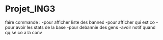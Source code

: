 # Projet_ING3


faire commande :
-pour afficher liste des banned
-pour afficher qui est co
-pour avoir les stats de la base
-pour debannie des gens
-avoir notif quand qq se co a la conv

